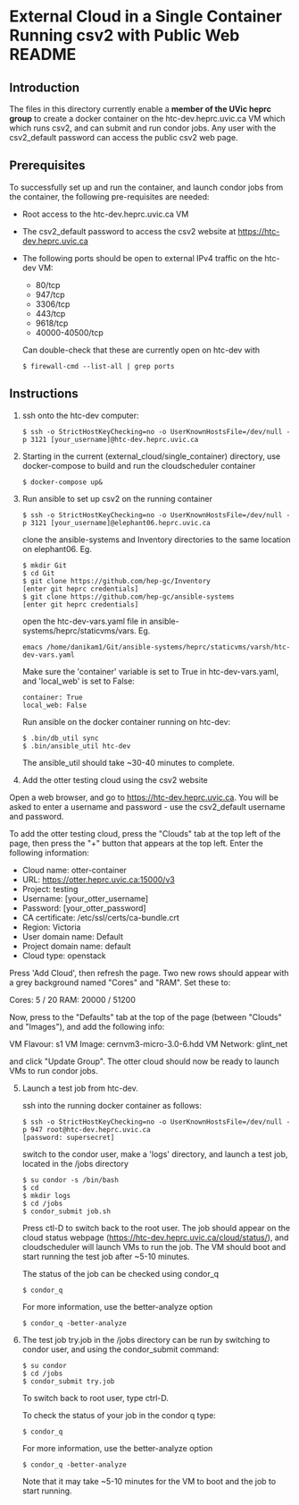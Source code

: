 # External Cloud in a Single Container Running csv2 with Public Web README

## Introduction

The files in this directory currently enable a **member of the UVic heprc group** to create a docker container on the htc-dev.heprc.uvic.ca VM which which runs csv2, and can submit and run condor jobs. Any user with the csv2_default password can access the public csv2 web page.

## Prerequisites

To successfully set up and run the container, and launch condor jobs from the container, the following pre-requisites are needed:

* Root access to the htc-dev.heprc.uvic.ca VM

* The csv2_default password to access the csv2 website at https://htc-dev.heprc.uvic.ca

* The following ports should be open to external IPv4 traffic on the htc-dev VM:

    * 80/tcp
    * 947/tcp
    * 3306/tcp
    * 443/tcp
    * 9618/tcp
    * 40000-40500/tcp

    Can double-check that these are currently open on htc-dev with

    ~~~~
    $ firewall-cmd --list-all | grep ports
    ~~~~

## Instructions

1. ssh onto the htc-dev computer:

    ~~~~
    $ ssh -o StrictHostKeyChecking=no -o UserKnownHostsFile=/dev/null -p 3121 [your_username]@htc-dev.heprc.uvic.ca
    ~~~~

2. Starting in the current (external_cloud/single_container) directory, use docker-compose to build and run the cloudscheduler container

    ~~~~
    $ docker-compose up&
    ~~~~
    
3. Run ansible to set up csv2 on the running container

    ~~~~
    $ ssh -o StrictHostKeyChecking=no -o UserKnownHostsFile=/dev/null -p 3121 [your_username]@elephant06.heprc.uvic.ca
    ~~~~

    clone the ansible-systems and Inventory directories to the same location on elephant06. Eg. 

    ~~~~
    $ mkdir Git
    $ cd Git
    $ git clone https://github.com/hep-gc/Inventory
    [enter git heprc credentials]
    $ git clone https://github.com/hep-gc/ansible-systems
    [enter git heprc credentials]
    ~~~~

    open the htc-dev-vars.yaml file in ansible-systems/heprc/staticvms/vars. Eg.

    ~~~~
    emacs /home/danikam1/Git/ansible-systems/heprc/staticvms/varsh/htc-dev-vars.yaml
    ~~~~
    
    
    Make sure the 'container' variable is set to True in htc-dev-vars.yaml, and 'local_web' is set to False:
    
    ~~~~
    container: True
    local_web: False
    ~~~~

    Run ansible on the docker container running on htc-dev:
    
    ~~~~
    $ .bin/db_util sync
    $ .bin/ansible_util htc-dev
    ~~~~

    The ansible_util should take ~30-40 minutes to complete.

4. Add the otter testing cloud using the csv2 website

Open a web browser, and go to https://htc-dev.heprc.uvic.ca. You will be asked to enter a username and password - use the csv2_default username and password. 

To add the otter testing cloud, press the "Clouds" tab at the top left of the page, then press the "+" button that appears at the top left. Enter the following information:

* Cloud name: otter-container
* URL: https://otter.heprc.uvic.ca:15000/v3
* Project: testing
* Username: [your_otter_username]
* Password: [your_otter_password]
* CA certificate: /etc/ssl/certs/ca-bundle.crt
* Region: Victoria
* User domain name: Default
* Project domain name: default
* Cloud type: openstack

Press 'Add Cloud', then refresh the page. Two new rows should appear with a grey background named "Cores" and "RAM". Set these to:

Cores: 5 / 20
RAM: 20000 / 51200

Now, press to the "Defaults" tab at the top of the page (between "Clouds" and "Images"), and add the following info:

VM Flavour: s1
VM Image: cernvm3-micro-3.0-6.hdd
VM Network: glint_net

and click "Update Group". The otter cloud should now be ready to launch VMs to run condor jobs.

5. Launch a test job from htc-dev.

    ssh into the running docker container as follows:

    ~~~~
    $ ssh -o StrictHostKeyChecking=no -o UserKnownHostsFile=/dev/null -p 947 root@htc-dev.heprc.uvic.ca
    [password: supersecret]
    ~~~~

    switch to the condor user, make a 'logs' directory, and launch a test job, located in the /jobs directory

    ~~~~
    $ su condor -s /bin/bash
    $ cd
    $ mkdir logs
    $ cd /jobs
    $ condor_submit job.sh
    ~~~~

    Press ctl-D to switch back to the root user. The job should appear on the cloud status webpage (https://htc-dev.heprc.uvic.ca/cloud/status/), and cloudscheduler will launch VMs to run the job. The VM should boot and start running the test job after ~5-10 minutes. 

    The status of the job can be checked using condor_q

    ~~~~
    $ condor_q
    ~~~~

    For more information, use the better-analyze option

    ~~~~
    $ condor_q -better-analyze
    ~~~~

6. The test job try.job in the /jobs directory can be run by switching to condor user, and using the condor_submit command:

    ~~~~
    $ su condor
    $ cd /jobs
    $ condor_submit try.job
    ~~~~

    To switch back to root user, type ctrl-D.

    To check the status of your job in the condor q type:

    ~~~~
    $ condor_q
    ~~~~

    For more information, use the better-analyze option

    ~~~~
    $ condor_q -better-analyze
    ~~~~

    Note that it may take ~5-10 minutes for the VM to boot and the job to start running.

    


